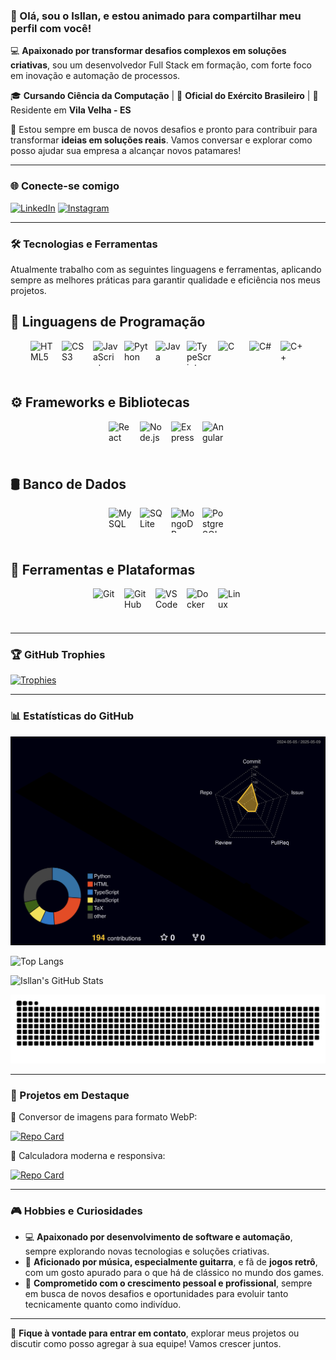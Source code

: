 ### 👋 Olá, sou o Isllan, e estou animado para compartilhar meu perfil com você!

💻 **Apaixonado por transformar desafios complexos em soluções criativas**, sou um desenvolvedor Full Stack em formação, com forte foco em inovação e automação de processos.

🎓 **Cursando Ciência da Computação** | 🔰 **Oficial do Exército Brasileiro** | 📍 Residente em **Vila Velha - ES**

🚀 Estou sempre em busca de novos desafios e pronto para contribuir para transformar **ideias em soluções reais**. Vamos conversar e explorar como posso ajudar sua empresa a alcançar novos patamares!

---
### 🌐 Conecte-se comigo

[![LinkedIn](https://img.shields.io/badge/LinkedIn-0077B5?style=for-the-badge&logo=linkedin&logoColor=white)](https://www.linkedin.com/in/isllantoso/)
[![Instagram](https://img.shields.io/badge/Instagram-E4405F?style=for-the-badge&logo=instagram&logoColor=white)](https://www.instagram.com/isllan_toso/)

---

### 🛠️ Tecnologias e Ferramentas

Atualmente trabalho com as seguintes linguagens e ferramentas, aplicando sempre as melhores práticas para garantir qualidade e eficiência nos meus projetos.

## 🧠 Linguagens de Programação
<div style="display: flex; flex-wrap: wrap; gap: 10px; justify-content: center;">
  <img align="center" alt="HTML5"      height="40" width="40" src="https://cdn.jsdelivr.net/gh/devicons/devicon/icons/html5/html5-original.svg">
  <img align="center" alt="CSS3"       height="40" width="40" src="https://cdn.jsdelivr.net/gh/devicons/devicon/icons/css3/css3-original.svg">
  <img align="center" alt="JavaScript" height="40" width="40" src="https://cdn.jsdelivr.net/gh/devicons/devicon/icons/javascript/javascript-plain.svg">
  <img align="center" alt="Python"     height="40" width="40" src="https://cdn.jsdelivr.net/gh/devicons/devicon/icons/python/python-original.svg">
  <img align="center" alt="Java"       height="40" width="40" src="https://cdn.jsdelivr.net/gh/devicons/devicon/icons/java/java-original.svg">
  <img align="center" alt="TypeScript" height="40" width="40" src="https://cdn.jsdelivr.net/gh/devicons/devicon/icons/typescript/typescript-plain.svg">
  <img align="center" alt="C"          height="40" width="40" src="https://cdn.jsdelivr.net/gh/devicons/devicon/icons/c/c-original.svg">
  <img align="center" alt="C#"         height="40" width="40" src="https://cdn.jsdelivr.net/gh/devicons/devicon/icons/csharp/csharp-original.svg">
  <img align="center" alt="C++"        height="40" width="40" src="https://cdn.jsdelivr.net/gh/devicons/devicon/icons/cplusplus/cplusplus-original.svg">
</div>

<br>

## ⚙️ Frameworks e Bibliotecas
<div style="display: flex; flex-wrap: wrap; gap: 10px; justify-content: center;">
  <img align="center" alt="React"    height="40" width="40" src="https://cdn.jsdelivr.net/gh/devicons/devicon/icons/react/react-original.svg">
  <img align="center" alt="Node.js"  height="40" width="40" src="https://cdn.jsdelivr.net/gh/devicons/devicon/icons/nodejs/nodejs-original.svg">
  <img align="center" alt="Express"  height="40" width="40" src="https://cdn.jsdelivr.net/gh/devicons/devicon/icons/express/express-original.svg">
  <img align="center" alt="Angular"  height="40" width="40" src="https://cdn.jsdelivr.net/gh/devicons/devicon/icons/angularjs/angularjs-original.svg">
</div>

<br>

## 🛢️ Banco de Dados
<div style="display: flex; flex-wrap: wrap; gap: 10px; justify-content: center;">
  <img align="center" alt="MySQL"      height="40" width="40" src="https://cdn.jsdelivr.net/gh/devicons/devicon/icons/mysql/mysql-original.svg">
  <img align="center" alt="SQLite"     height="40" width="40" src="https://cdn.jsdelivr.net/gh/devicons/devicon/icons/sqlite/sqlite-original.svg">
  <img align="center" alt="MongoDB"    height="40" width="40" src="https://cdn.jsdelivr.net/gh/devicons/devicon/icons/mongodb/mongodb-original.svg">
  <img align="center" alt="PostgreSQL" height="40" width="40" src="https://cdn.jsdelivr.net/gh/devicons/devicon/icons/postgresql/postgresql-original.svg">
</div>

<br>

## 🔧 Ferramentas e Plataformas
<div style="display: flex; flex-wrap: wrap; gap: 10px; justify-content: center;">
  <img align="center" alt="Git"     height="40" width="40" src="https://cdn.jsdelivr.net/gh/devicons/devicon/icons/git/git-original.svg">
  <img align="center" alt="GitHub"  height="40" width="40" src="https://cdn.jsdelivr.net/gh/devicons/devicon/icons/github/github-original.svg">
  <img align="center" alt="VSCode"  height="40" width="40" src="https://cdn.jsdelivr.net/gh/devicons/devicon/icons/vscode/vscode-original.svg">
  <img align="center" alt="Docker"  height="40" width="40" src="https://cdn.jsdelivr.net/gh/devicons/devicon/icons/docker/docker-original.svg">
  <img align="center" alt="Linux"   height="40" width="40" src="https://cdn.jsdelivr.net/gh/devicons/devicon/icons/linux/linux-original.svg">
</div>

<br>

---

### 🏆 GitHub Trophies

[![Trophies](https://github-profile-trophy.vercel.app/?username=Isllanrx&theme=onedark&no-frame=true&margin-w=15)](https://github.com/ryo-ma/github-profile-trophy)

---

### 📊 Estatísticas do GitHub

![Status](./profile-3d-contrib/profile-night-rainbow.svg)

![Top Langs](https://github-readme-stats.vercel.app/api/top-langs/?username=Isllanrx&layout=compact&theme=dracula&hide_border=true)

![Isllan's GitHub Stats](https://github-readme-stats.vercel.app/api?username=Isllanrx&show_icons=true&theme=dracula&hide_border=true)  

![3D Contribution Snake](./profile-3d-contrib/github-contribution-grid-snake.svg)

---

### 🚀 Projetos em Destaque

🔧 Conversor de imagens para formato WebP: 

[![Repo Card](https://github-readme-stats.vercel.app/api/pin/?username=Isllanrx&repo=Conversor_WEBP&theme=dracula&hide_border=true)](https://github.com/Isllanrx/Conversor_WEBP) 

🧮 Calculadora moderna e responsiva:

[![Repo Card](https://github-readme-stats.vercel.app/api/pin/?username=Isllanrx&repo=Projeto-Calculadora&theme=dracula&hide_border=true)](https://github.com/Isllanrx/Projeto-Calculadora)

---

### 🎮 Hobbies e Curiosidades

* 💻 **Apaixonado por desenvolvimento de software e automação**, sempre explorando novas tecnologias e soluções criativas.
* 🎵 **Aficionado por música, especialmente guitarra**, e fã de **jogos retrô**, com um gosto apurado para o que há de clássico no mundo dos games.
* 🎯 **Comprometido com o crescimento pessoal e profissional**, sempre em busca de novos desafios e oportunidades para evoluir tanto tecnicamente quanto como indivíduo.

---

📩 **Fique à vontade para entrar em contato**, explorar meus projetos ou discutir como posso agregar à sua equipe! Vamos crescer juntos.
